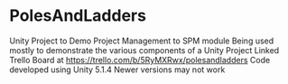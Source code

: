 # PolesAndLadders
Unity Project to Demo Project Management to SPM module
Being used mostly to demonstrate the various components of a Unity Project
Linked Trello Board at https://trello.com/b/5RyMXRwx/polesandladders
Code developed using Unity 5.1.4
Newer versions may not work
